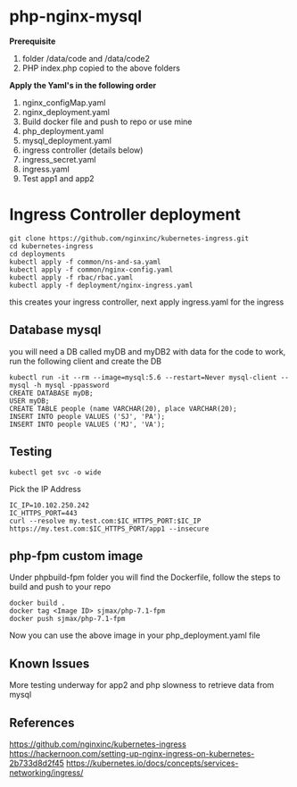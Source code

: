 # php-nginx-mysql

**Prerequisite**
1. folder /data/code and /data/code2
2. PHP index.php copied to the above folders

**Apply the Yaml's in the following order**

 1. nginx_configMap.yaml
 2. nginx_deployment.yaml
 3. Build docker file and push to repo or use mine
 4. php_deployment.yaml
 5. mysql_deployment.yaml
 6. ingress controller (details below)
 7. ingress_secret.yaml 
 8. ingress.yaml
 9. Test app1 and app2

# Ingress Controller deployment

    git clone https://github.com/nginxinc/kubernetes-ingress.git
    cd kubernetes-ingress
    cd deployments
    kubectl apply -f common/ns-and-sa.yaml
    kubectl apply -f common/nginx-config.yaml
    kubectl apply -f rbac/rbac.yaml
    kubectl apply -f deployment/nginx-ingress.yaml
    
this creates your ingress controller, next apply ingress.yaml for the ingress   
## Database mysql
  you will need a DB called myDB and myDB2 with data for the code to work, run the following client and create the DB
  

    kubectl run -it --rm --image=mysql:5.6 --restart=Never mysql-client -- mysql -h mysql -ppassword
    CREATE DATABASE myDB;
    USER myDB;
    CREATE TABLE people (name VARCHAR(20), place VARCHAR(20);
    INSERT INTO people VALUES ('SJ', 'PA');
    INSERT INTO people VALUES ('MJ', 'VA');
 
    

## Testing

    kubectl get svc -o wide
Pick the IP Address

    IC_IP=10.102.250.242
    IC_HTTPS_PORT=443
    curl --resolve my.test.com:$IC_HTTPS_PORT:$IC_IP https://my.test.com:$IC_HTTPS_PORT/app1 --insecure


## php-fpm custom image

Under phpbuild-fpm folder you will find the Dockerfile, follow the steps to build and push to your repo

    docker build .
    docker tag <Image ID> sjmax/php-7.1-fpm
    docker push sjmax/php-7.1-fpm
Now you can use the above image in your php_deployment.yaml file

## Known Issues

More testing underway for app2 and php slowness to retrieve data from mysql

## References

https://github.com/nginxinc/kubernetes-ingress
https://hackernoon.com/setting-up-nginx-ingress-on-kubernetes-2b733d8d2f45
https://kubernetes.io/docs/concepts/services-networking/ingress/
